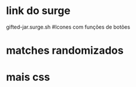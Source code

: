 # link do surge 
gifted-jar.surge.sh
#Icones com funções de botões
# matches randomizados
# mais css